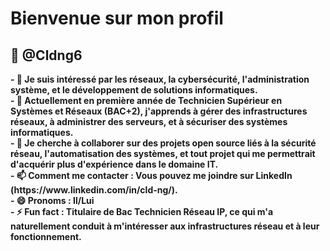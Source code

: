 

# Bienvenue sur mon profil
## 👋 @Cldng6
<b>
    - 👀 Je suis intéressé par les réseaux, la cybersécurité, l'administration système, et le développement de solutions informatiques. <br>
    - 🌱 Actuellement en première année de Technicien Supérieur en Systèmes et Réseaux (BAC+2), j'apprends à gérer des infrastructures réseaux, à administrer des serveurs, et à sécuriser des systèmes informatiques. <br>
    - 💞️ Je cherche à collaborer sur des projets open source liés à la sécurité réseau, l'automatisation des systèmes, et tout projet qui me permettrait d'acquérir plus d'expérience dans le domaine IT. <br>
    - 📫 Comment me contacter : Vous pouvez me joindre sur LinkedIn (https://www.linkedin.com/in/cld-ng/). <br>
    - 😄 Pronoms : Il/Lui <br>
    - ⚡ Fun fact : Titulaire de Bac Technicien Réseau IP, ce qui m'a naturellement conduit à m'intéresser aux infrastructures réseau et à leur fonctionnement. <br>
</b>

<!---
    >   git add .
    >   git commit -m "first commit"
    >   git push
--->
<!---
Cldng6/Cldng6 est un dépôt ✨ spécial ✨ car son `README.md` (ce fichier) apparaît sur votre profil GitHub.
Vous pouvez cliquer sur le lien Aperçu pour jeter un œil à vos modifications.
--->